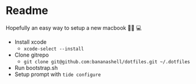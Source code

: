 # Readme

Hopefully an easy way to setup a new macbook 👍🏼 💻

- Install xcode
  - `xcode-select --install`
- Clone gitrepo
  - `git clone git@github.com:bananashell/dotfiles.git ~/.dotfiles`
- Run bootstrap.sh
- Setup prompt with `tide configure`
